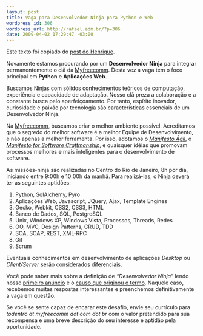 ```yaml
--- 
layout: post
title: Vaga para Desenvolvedor Ninja para Python e Web
wordpress_id: 306
wordpress_url: http://rafael.adm.br/?p=306
date: 2009-04-02 17:29:47 -03:00
---
```

Este texto foi copiado do <a href="http://henriquebastos.net/2009/04/02/vaga-para-desenvolvedor-ninja-para-python-e-web/">post do Henrique</a>.

Novamente estamos procurando por um <strong>Desenvolvedor Ninja</strong> para integrar permanentemente o clã da <a onclick="pageTracker._trackPageview('/outgoing/www.myfreecomm.com.br?referer=');" href="http://www.myfreecomm.com.br/">Myfreecomm</a>. Desta vez a vaga tem o foco principal em <strong>Python</strong> e <strong>Aplicações Web</strong>.

Buscamos Ninjas com sólidos conhecimentos teóricos de computação, experiência e capacidade de adaptação. Nosso clã preza a colaboração e a constante busca pelo aperfeiçoamento. Por tanto, espírito inovador, curiosidade e paixão por tecnologia são características essenciais de um Desenvolvedor Ninja.

Na <a onclick="pageTracker._trackPageview('/outgoing/www.myfreecomm.com.br?referer=');" href="http://www.myfreecomm.com.br/">Myfreecomm</a>, buscamos criar o melhor ambiente possível. Acreditamos que o segredo do melhor software é a melhor Equipe de Desenvolvimento, e não apenas a melhor ferramenta. Por isso, adotamos o <a onclick="pageTracker._trackPageview('/outgoing/agilemanifesto.org/?referer=');" href="http://agilemanifesto.org/"><em>Manifesto Ágil</em></a>, o <a onclick="pageTracker._trackPageview('/outgoing/manifesto.softwarecraftsmanship.org/?referer=');" href="http://manifesto.softwarecraftsmanship.org/"><em>Manifesto for Software Craftmanship</em></a>, e quaisquer idéias que promovam processos melhores e mais inteligentes para o desenvolvimento de software.

As missões-ninja são realizadas no Centro do Rio de Janeiro, 8h por dia, iniciando entre 9:00h e 10:00h da manhã. Para realizá-las, o Ninja deverá ter as seguintes aptidões:
<ol>
	<li>Python, SqlAlchemy, Pyro</li>
	<li>Aplicações Web, Javascript, JQuery, Ajax, Template Engines</li>
	<li>Gecko, Webkit, CSS2, CSS3, HTML</li>
	<li>Banco de Dados, SQL, PostgreSQL</li>
	<li>Unix, Windows XP, Windows Vista, Processos, Threads, Redes</li>
	<li>OO, MVC, Design Patterns, CRUD, TDD</li>
	<li>SOA, SOAP, REST, XML-RPC</li>
	<li>Git</li>
	<li>Scrum</li>
</ol>
Eventuais conhecimentos em desenvolvimento de aplicações <em>Desktop</em> ou <em>Client/Server</em> serão considerados diferenciais.

Você pode saber mais sobre a definição de <em>“Desenvolvedor Ninja”</em> lendo nosso <a onclick="pageTracker._trackPageview('/outgoing/henriquebastos.net/2008/06/25/vaga-para-desenvolvedor-ninja/?referer=');" href="http://henriquebastos.net/2008/06/25/vaga-para-desenvolvedor-ninja/" target="_blank">primeiro anúncio</a> e o <a onclick="pageTracker._trackPageview('/outgoing/henriquebastos.net/2008/07/01/o-dia-a-dia-de-um-desenvolvedor-ninja/?referer=');" href="http://henriquebastos.net/2008/07/01/o-dia-a-dia-de-um-desenvolvedor-ninja/" target="_blank">causo que originou o termo</a>. Naquele caso, recebemos muitas respostas interessantes e preenchemos definitivamente a vaga em questão.

Se você se sente capaz de encarar este desafio, envie seu currículo para <em>todentro at myfreecomm dot com dot br</em> com o valor pretendido para sua recompensa e uma breve descrição do seu interesse e aptidão pela oportunidade.
